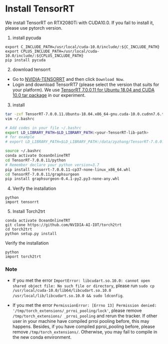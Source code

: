 # Install TensorRT
We install TensorRT on RTX2080Ti with CUDA10.0. If you fail to install it, please use pytorch version.

1) install pycuda
```
export C_INCLUDE_PATH=/usr/local/cuda-10.0/include/:${C_INCLUDE_PATH}
export CPLUS_INCLUDE_PATH=/usr/local/cuda-10.0/include/:${CPLUS_INCLUDE_PATH}
pip install pycuda
```
2) download tensorrt
- Go to [NVIDIA-TENSORRT](https://developer.nvidia.com/tensorrt) and then  click `Download Now`.
- Login and download TensorRT7 (please select the version that suits for your platform). We use [TensorRT 7.0.0.11 for Ubuntu 18.04 and CUDA 10.0 tar package](https://developer.nvidia.com/compute/machine-learning/tensorrt/secure/7.0/7.0.0.11/tars/TensorRT-7.0.0.11.Ubuntu-18.04.x86_64-gnu.cuda-10.0.cudnn7.6.tar.gz) in our experiment.

3) install
```bash
tar -zxf TensorRT-7.0.0.11.Ubuntu-18.04.x86_64-gnu.cuda-10.0.cudnn7.6.tar.gz
vim ~/.bashrc

# Add codes in your file ~/.bashrc
export LD_LIBRARY_PATH=$LD_LIBRARY_PATH:<your-TensorRT-lib-path>
# for example
# export LD_LIBRARY_PATH=$LD_LIBRARY_PATH:/data/zpzhang/TensorRT-7.0.0.11/lib

source ~/.bashrc
conda activate OceanOnlineTRT
cd TensorRT-7.0.0.11/python
# Remember declare your python version=3.7
pip install tensorrt-7.0.0.11-cp37-none-linux_x86_64.whl
cd TensorRT-7.0.0.11/graphsurgeon
pip install graphsurgeon-0.4.1-py2.py3-none-any.whl
```

4) Verify the installation
```
python
import tensorrt
```

5) Install Torch2trt
```
conda activate OceanOnlineTRT
git clone https://github.com/NVIDIA-AI-IOT/torch2trt
cd torch2trt
python setup.py install
```
Verify the installation
```
python
import torch2trt
```




### Note
- If you met the error `ImportError: libcudart.so.10.0: cannot open shared object file: No such file or directory`, please run `sudo cp /usr/local/cuda-10.0/lib64/libcudart.so.10.0 /usr/local/lib/libcudart.so.10.0 && sudo ldconfig`.

 - If you met the error `PermissionError: [Errno 13] Permission denied: '/tmp/torch_extensions/_prroi_pooling/lock'`, please remove `/tmp/torch_extensions/ _prroi_pooling` and rerun the tracker. If other user in your machine have compiled prroi pooling before, this may happens. Besides, if you have compiled pproi_pooling before, please remove `/tmp/torch_extensions/`. Otherwise, you may fail to compile in the new conda environment.

